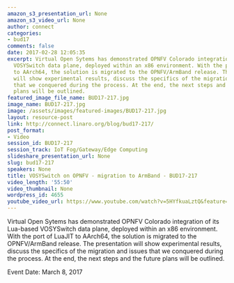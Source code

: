 ```yaml
---
amazon_s3_presentation_url: None
amazon_s3_video_url: None
author: connect
categories:
- bud17
comments: false
date: 2017-02-28 12:05:35
excerpt: Virtual Open Sytems has demonstrated OPNFV Colorado integration of its Lua-based
  VOSYSwitch data plane, deployed within an x86 environment. With the port of LuaJIT
  to AArch64, the solution is migrated to the OPNFV/ArmBand release. The presentation
  will show experimental results, discuss the specifics of the migration and issues
  that we conquered during the process. At the end, the next steps and the future
  plans will be outlined.
featured_image_file_name: BUD17-217.jpg
image_name: BUD17-217.jpg
image: /assets/images/featured-images/BUD17-217.jpg
layout: resource-post
link: http://connect.linaro.org/blog/bud17-217/
post_format:
- Video
session_id: BUD17-217
session_track: IoT Fog/Gateway/Edge Computing
slideshare_presentation_url: None
slug: bud17-217
speakers: None
title: VOSYSwitch on OPNFV - migration to ArmBand - BUD17-217
video_length: '55:50'
video_thumbnail: None
wordpress_id: 4655
youtube_video_url: https://www.youtube.com/watch?v=5HYfkuaLztQ&feature=youtu.be
---
```


Virtual Open Sytems has demonstrated OPNFV Colorado integration of its Lua-based VOSYSwitch data plane, deployed within an x86 environment. With the port of LuaJIT to AArch64, the solution is migrated to the OPNFV/ArmBand release. The presentation will show experimental results, discuss the specifics of the migration and issues that we conquered during the process. At the end, the next steps and the future plans will be outlined.

Event Date: March 8, 2017